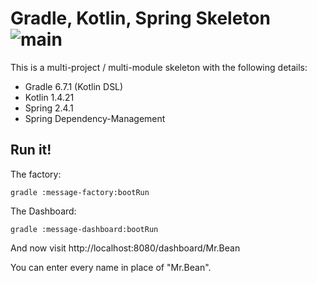 # Gradle, Kotlin, Spring Skeleton ![main](https://github.com/mrclrchtr/gradle-kotlin-spring/workflows/CI/badge.svg)
This is a multi-project / multi-module skeleton with the following details:

- Gradle 6.7.1 (Kotlin DSL)
- Kotlin 1.4.21
- Spring 2.4.1
- Spring Dependency-Management 
 
 ## Run it!
 The factory:
   
    gradle :message-factory:bootRun
 
 The Dashboard:
    
    gradle :message-dashboard:bootRun
    
 And now visit http://localhost:8080/dashboard/Mr.Bean
 
 You can enter every name in place of "Mr.Bean". 
